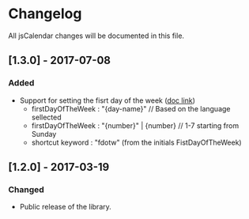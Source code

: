 # Changelog
All jsCalendar changes will be documented in this file.

## [1.3.0] - 2017-07-08
### Added
- Support for setting the fisrt day of the week ([doc link](https://gramthanos.github.io/jsCalendar/docs.html#parameter-first-day-of-the-week))
	- firstDayOfTheWeek : "{day-name}" // Based on the language sellected
	- firstDayOfTheWeek : "{number}" | {number} // 1-7 starting from Sunday
	- shortcut keyword : "fdotw" (from the initials FistDayOfTheWeek)

## [1.2.0] - 2017-03-19
### Changed
- Public release of the library.
